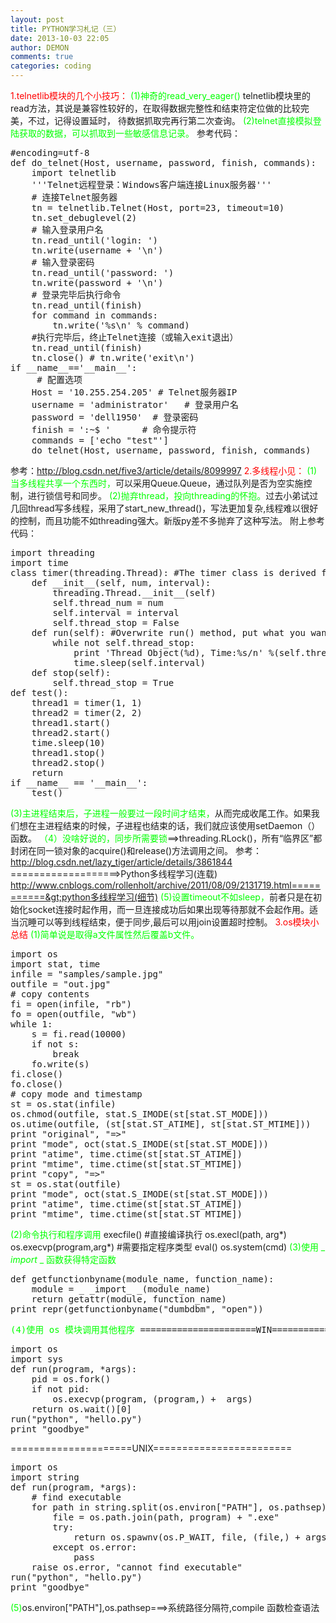 ```yaml
---
layout: post
title: PYTHON学习札记（三）
date: 2013-10-03 22:05
author: DEMON
comments: true
categories: coding
---
```

<span style="color: #ff0000;">1.telnetlib模块的几个小技巧：</span>
<span style="color: #00ff00;">(1)神奇的read_very_eager()</span>
telnetlib模块里的read方法，其说是兼容性较好的，在取得数据完整性和结束符定位做的比较完美，不过，记得设置延时，
待数据抓取完再行第二次查询。
<span style="color: #00ff00;">(2)telnet直接模拟登陆获取的数据，可以抓取到一些敏感信息记录。</span>
参考代码：
<pre lang="python">#encoding=utf-8
def do_telnet(Host, username, password, finish, commands):
    import telnetlib
    '''Telnet远程登录：Windows客户端连接Linux服务器'''
    # 连接Telnet服务器
    tn = telnetlib.Telnet(Host, port=23, timeout=10)
	tn.set_debuglevel(2)
    # 输入登录用户名
    tn.read_until('login: ')
    tn.write(username + '\n')
    # 输入登录密码
    tn.read_until('password: ')
    tn.write(password + '\n')     
    # 登录完毕后执行命令
    tn.read_until(finish)
    for command in commands:
        tn.write('%s\n' % command)
    #执行完毕后，终止Telnet连接（或输入exit退出）
    tn.read_until(finish)
    tn.close() # tn.write('exit\n')
if __name__=='__main__':
	 # 配置选项
	Host = '10.255.254.205' # Telnet服务器IP
	username = 'administrator'   # 登录用户名
	password = 'dell1950'  # 登录密码
	finish = ':~$ '      # 命令提示符
	commands = ['echo "test"']
	do_telnet(Host, username, password, finish, commands)</pre>
参考：http://blog.csdn.net/five3/article/details/8099997
<span style="color: #ff0000;">2.多线程小见：</span>
<span style="color: #00ff00;">(1)当多线程共享一个东西时，</span>可以采用Queue.Queue，通过队列是否为空实施控制，进行锁信号和同步。
<span style="color: #00ff00;">(2)抛弃thread，投向threading的怀抱。</span>过去小弟试过几回thread写多线程，采用了start_new_thread()，写法更加复杂,线程难以很好的控制，而且功能不如threading强大。新版py差不多抛弃了这种写法。
附上参考代码：
<pre lang="python">import threading
import time
class timer(threading.Thread): #The timer class is derived from the class threading.Thread
    def __init__(self, num, interval):
        threading.Thread.__init__(self)
        self.thread_num = num
        self.interval = interval
        self.thread_stop = False 
    def run(self): #Overwrite run() method, put what you want the thread do here
        while not self.thread_stop:
            print 'Thread Object(%d), Time:%s/n' %(self.thread_num, time.ctime())
            time.sleep(self.interval)
    def stop(self):
        self.thread_stop = True 
def test():
    thread1 = timer(1, 1)
    thread2 = timer(2, 2)
    thread1.start()
    thread2.start()
    time.sleep(10)
    thread1.stop()
    thread2.stop()
    return 
if __name__ == '__main__':
    test()</pre>
<span style="color: #00ff00;">(3)主进程结束后，子进程一般要过一段时间才结束，</span>从而完成收尾工作。如果我们想在主进程结束的时候，子进程也结束的话，我们就应该使用setDaemon（）函数。
<span style="color: #00ff00;">（4）没啥好说的，同步所需要锁</span>==&gt;threading.RLock()，所有“临界区”都封闭在同一锁对象的acquire()和release()方法调用之间。
参考：http://blog.csdn.net/lazy_tiger/article/details/3861844 ===================&gt;Python多线程学习(连载)
http://www.cnblogs.com/rollenholt/archive/2011/08/09/2131719.html===========&gt;python多线程学习(细节)
<span style="color: #00ff00;">(5)设置timeout不如sleep，</span>前者只是在初始化socket连接时起作用，而一旦连接成功后如果出现等待那就不会起作用。适当沉睡可以等到线程结束，便于同步,最后可以用join设置超时控制。
<span style="color: #ff0000;">3.os模块小总结</span>
<span style="color: #00ff00;">(1)简单说是取得a文件属性然后覆盖b文件。</span>
<pre lang="python">import os
import stat, time
infile = "samples/sample.jpg"
outfile = "out.jpg"
# copy contents
fi = open(infile, "rb")
fo = open(outfile, "wb")
while 1:
    s = fi.read(10000)
    if not s:
        break
    fo.write(s)
fi.close()
fo.close()
# copy mode and timestamp
st = os.stat(infile)
os.chmod(outfile, stat.S_IMODE(st[stat.ST_MODE]))
os.utime(outfile, (st[stat.ST_ATIME], st[stat.ST_MTIME]))
print "original", "=&gt;"
print "mode", oct(stat.S_IMODE(st[stat.ST_MODE]))
print "atime", time.ctime(st[stat.ST_ATIME])
print "mtime", time.ctime(st[stat.ST_MTIME])
print "copy", "=&gt;"
st = os.stat(outfile)
print "mode", oct(stat.S_IMODE(st[stat.ST_MODE]))
print "atime", time.ctime(st[stat.ST_ATIME])
print "mtime", time.ctime(st[stat.ST_MTIME])</pre>
<span style="color: #00ff00;">(2)命令执行和程序调用</span>
execfile() #直接编译执行
os.execl(path, arg*)
os.execvp(program,arg*) #需要指定程序类型
eval()
os.system(cmd)
<span style="color: #00ff00;">(3)使用 _ _import_ _ 函数获得特定函数</span>
<pre lang="python">def getfunctionbyname(module_name, function_name):
    module = _ _import_ _(module_name)
    return getattr(module, function_name)
print repr(getfunctionbyname("dumbdbm", "open"))</pre>
<pre><span style="color: #00ff00;">(4)使用 os 模块调用其他程序 </span>======================WIN========================</pre>
<pre lang="python">import os
import sys
def run(program, *args):
    pid = os.fork()
    if not pid:
        os.execvp(program, (program,) +  args)
    return os.wait()[0] 
run("python", "hello.py")
print "goodbye"</pre>
=====================UNIX========================
<pre lang="python">import os
import string 
def run(program, *args):
    # find executable
    for path in string.split(os.environ["PATH"], os.pathsep):
        file = os.path.join(path, program) + ".exe"
        try:
            return os.spawnv(os.P_WAIT, file, (file,) + args)
        except os.error:
            pass
    raise os.error, "cannot find executable" 
run("python", "hello.py")
print "goodbye"</pre>
<span style="color: #00ff00;">(5)</span>os.environ["PATH"],os.pathsep===&gt;系统路径分隔符,compile 函数检查语法

